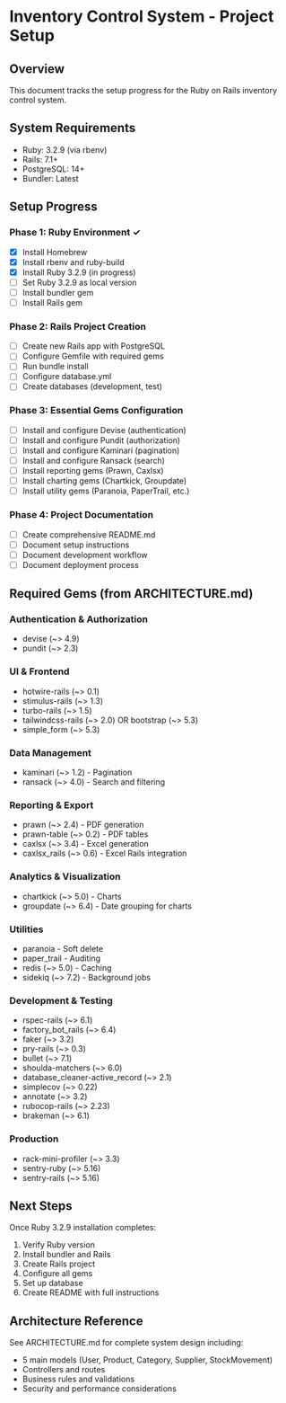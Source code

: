 # Inventory Control System - Project Setup

## Overview
This document tracks the setup progress for the Ruby on Rails inventory control system.

## System Requirements
- Ruby: 3.2.9 (via rbenv)
- Rails: 7.1+
- PostgreSQL: 14+
- Bundler: Latest

## Setup Progress

### Phase 1: Ruby Environment ✓
- [x] Install Homebrew
- [x] Install rbenv and ruby-build
- [x] Install Ruby 3.2.9 (in progress)
- [ ] Set Ruby 3.2.9 as local version
- [ ] Install bundler gem
- [ ] Install Rails gem

### Phase 2: Rails Project Creation
- [ ] Create new Rails app with PostgreSQL
- [ ] Configure Gemfile with required gems
- [ ] Run bundle install
- [ ] Configure database.yml
- [ ] Create databases (development, test)

### Phase 3: Essential Gems Configuration
- [ ] Install and configure Devise (authentication)
- [ ] Install and configure Pundit (authorization)
- [ ] Install and configure Kaminari (pagination)
- [ ] Install and configure Ransack (search)
- [ ] Install reporting gems (Prawn, Caxlsx)
- [ ] Install charting gems (Chartkick, Groupdate)
- [ ] Install utility gems (Paranoia, PaperTrail, etc.)

### Phase 4: Project Documentation
- [ ] Create comprehensive README.md
- [ ] Document setup instructions
- [ ] Document development workflow
- [ ] Document deployment process

## Required Gems (from ARCHITECTURE.md)

### Authentication & Authorization
- devise (~> 4.9)
- pundit (~> 2.3)

### UI & Frontend
- hotwire-rails (~> 0.1)
- stimulus-rails (~> 1.3)
- turbo-rails (~> 1.5)
- tailwindcss-rails (~> 2.0) OR bootstrap (~> 5.3)
- simple_form (~> 5.3)

### Data Management
- kaminari (~> 1.2) - Pagination
- ransack (~> 4.0) - Search and filtering

### Reporting & Export
- prawn (~> 2.4) - PDF generation
- prawn-table (~> 0.2) - PDF tables
- caxlsx (~> 3.4) - Excel generation
- caxlsx_rails (~> 0.6) - Excel Rails integration

### Analytics & Visualization
- chartkick (~> 5.0) - Charts
- groupdate (~> 6.4) - Date grouping for charts

### Utilities
- paranoia - Soft delete
- paper_trail - Auditing
- redis (~> 5.0) - Caching
- sidekiq (~> 7.2) - Background jobs

### Development & Testing
- rspec-rails (~> 6.1)
- factory_bot_rails (~> 6.4)
- faker (~> 3.2)
- pry-rails (~> 0.3)
- bullet (~> 7.1)
- shoulda-matchers (~> 6.0)
- database_cleaner-active_record (~> 2.1)
- simplecov (~> 0.22)
- annotate (~> 3.2)
- rubocop-rails (~> 2.23)
- brakeman (~> 6.1)

### Production
- rack-mini-profiler (~> 3.3)
- sentry-ruby (~> 5.16)
- sentry-rails (~> 5.16)

## Next Steps
Once Ruby 3.2.9 installation completes:
1. Verify Ruby version
2. Install bundler and Rails
3. Create Rails project
4. Configure all gems
5. Set up database
6. Create README with full instructions

## Architecture Reference
See ARCHITECTURE.md for complete system design including:
- 5 main models (User, Product, Category, Supplier, StockMovement)
- Controllers and routes
- Business rules and validations
- Security and performance considerations